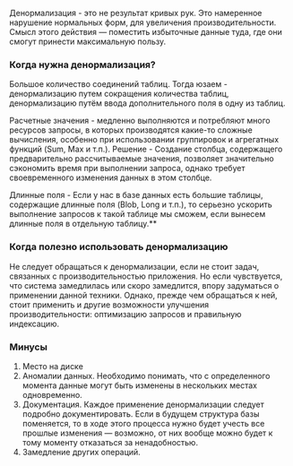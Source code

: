 Денормализация - это не результат кривых рук. Это намеренное нарушение нормальных форм, для увеличения производительности. Смысл этого действия — поместить избыточные данные туда, где они смогут принести максимальную пользу. 
### Когда нужна денормализация?
Большое количество соединений таблиц. Тогда юзаем - денормализацию путем сокращения количества таблиц, денормализацию путём ввода дополнительного поля в одну из таблиц.

Расчетные значения - медленно выполняются и потребляют много ресурсов запросы, в которых производятся какие-то сложные вычисления, особенно при использовании группировок и агрегатных функций (Sum, Max и т.п.). Решение - Создание столбца, содержащего предварительно рассчитываемые значения, позволяет значительно сэкономить время при выполнении запроса, однако требует своевременного изменения данных в этом столбце.

Длинные поля - Если у нас в базе данных есть большие таблицы, содержащие длинные поля (Blob, Long и т.п.), то серьезно ускорить выполнение запросов к такой таблице мы сможем, если вынесем длинные поля в отдельную таблицу.**
### Когда полезно использовать денормализацию
Не следует обращаться к денормализации, если не стоит задач, связанных с производительностью приложения. Но если чувствуется, что система замедлилась или скоро замедлится, впору задуматься о применении данной техники. Однако, прежде чем обращаться к ней, стоит применить и другие возможности улучшения производительности: оптимизацию запросов и правильную индексацию.
### Минусы
1. Место на диске
2. Аномалии данных. Необходимо понимать, что с определенного момента данные могут быть изменены в нескольких местах одновременно.
3. Документация. Каждое применение денормализации следует подробно документировать. Если в будущем структура базы поменяется, то в ходе этого процесса нужно будет учесть все прошлые изменения — возможно, от них вообще можно будет к тому моменту отказаться за ненадобностью.
4. Замедление других операций.
